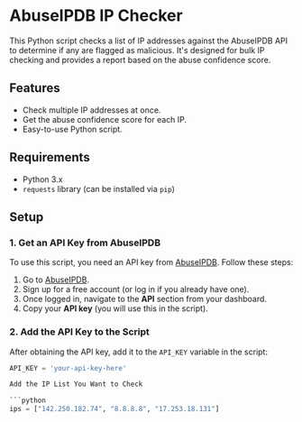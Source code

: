 # AbuseIPDB IP Checker

This Python script checks a list of IP addresses against the AbuseIPDB API to determine if any are flagged as malicious. It's designed for bulk IP checking and provides a report based on the abuse confidence score.

## Features
- Check multiple IP addresses at once.
- Get the abuse confidence score for each IP.
- Easy-to-use Python script.

## Requirements
- Python 3.x
- `requests` library (can be installed via `pip`)

## Setup

### 1. Get an API Key from AbuseIPDB

To use this script, you need an API key from [AbuseIPDB](https://www.abuseipdb.com/). Follow these steps:

1. Go to [AbuseIPDB](https://www.abuseipdb.com/).
2. Sign up for a free account (or log in if you already have one).
3. Once logged in, navigate to the **API** section from your dashboard.
4. Copy your **API key** (you will use this in the script).

### 2. Add the API Key to the Script

After obtaining the API key, add it to the `API_KEY` variable in the script:

```python
API_KEY = 'your-api-key-here'

Add the IP List You Want to Check

```python
ips = ["142.250.182.74", "8.8.8.8", "17.253.18.131"]
